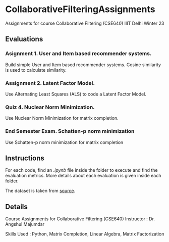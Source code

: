 # CollaborativeFilteringAssignments
Assignments for course Collaborative Filtering (CSE640) IIIT Delhi Winter 23

## Evaluations
### Asignment 1. User and Item based recommender systems. 
Build simple User and Item based recommender systems. Cosine similarity is used to calculate similarity. 

### Assignment 2. Latent Factor Model.
Use Alternating Least Squares (ALS) to code a Latent Factor Model. 

### Quiz 4. Nuclear Norm Minimization.
Use Nuclear Norm Minimization for matrix completion.

### End Semester Exam. Schatten-p norm minimization
Use Schatten-p norm minimization for matrix completion

## Instructions
For each code, find an *.ipynb* file inside the folder to execute and find the evaluation metrics. 
More details about each evaluation is given inside each folder. 

The dataset is taken from [source](https://grouplens.org/datasets/movielens/100k/).

## Details
Course Assignments for Collaborative Filtering (CSE640) 
Instructor : Dr. Angshul Majumdar

Skills Used : Python, Matrix Completion, Linear Algebra, Matrix Factorization

